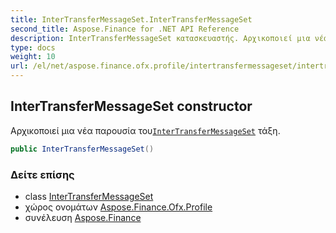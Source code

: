 ```yaml
---
title: InterTransferMessageSet.InterTransferMessageSet
second_title: Aspose.Finance for .NET API Reference
description: InterTransferMessageSet κατασκευαστής. Αρχικοποιεί μια νέα παρουσία τουInterTransferMessageSet τάξη.
type: docs
weight: 10
url: /el/net/aspose.finance.ofx.profile/intertransfermessageset/intertransfermessageset/
---
```

## InterTransferMessageSet constructor

Αρχικοποιεί μια νέα παρουσία του[`InterTransferMessageSet`](../) τάξη.

```csharp
public InterTransferMessageSet()
```

### Δείτε επίσης

* class [InterTransferMessageSet](../)
* χώρος ονομάτων [Aspose.Finance.Ofx.Profile](../../intertransfermessageset/)
* συνέλευση [Aspose.Finance](../../../)


